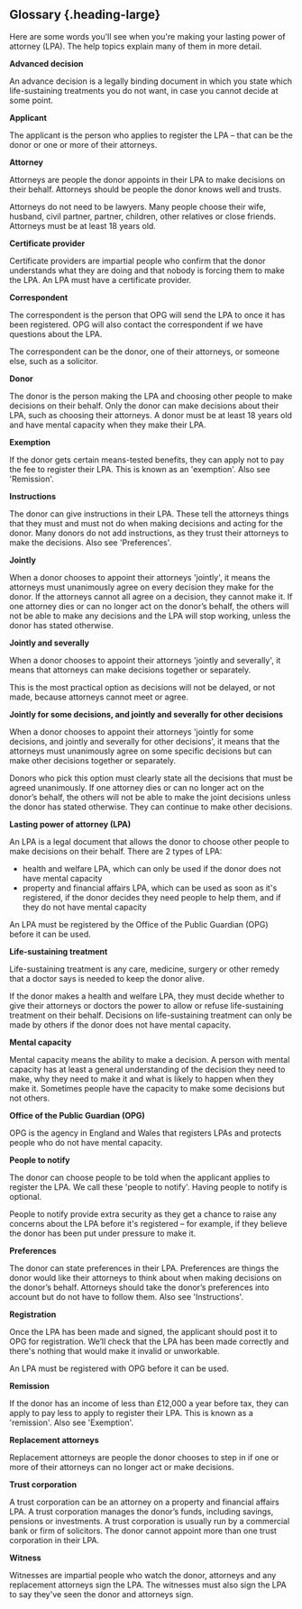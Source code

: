 ## Glossary {.heading-large}

Here are some words you'll see when you're making your lasting power of attorney (LPA). The help topics explain many of them in more detail.

**Advanced decision**

An advance decision is a legally binding document in which you state which life-sustaining treatments you do not want, in case you cannot decide at some point.

**Applicant**

The applicant is the person who applies to register the LPA – that can be the donor or one or more of their attorneys.

**Attorney**

Attorneys are people the donor appoints in their LPA to make decisions on their behalf. Attorneys should be people the donor knows well and trusts.

Attorneys do not need to be lawyers. Many people choose their wife, husband, civil partner, partner, children, other relatives or close friends. Attorneys must be at least 18 years old.

**Certificate provider**

Certificate providers are impartial people who confirm that the donor understands what they are doing and that nobody is forcing them to make the LPA. An LPA must have a certificate provider.

**Correspondent**

The correspondent is the person that OPG will send the LPA to once it has been registered. OPG will also contact the correspondent if we have questions about the LPA.

The correspondent can be the donor, one of their attorneys, or someone else, such as a solicitor.

**Donor**

The donor is the person making the LPA and choosing other people to make decisions on their behalf. Only the donor can make decisions about their LPA, such as choosing their attorneys. A donor must be at least 18 years old and have mental capacity when they make their LPA.

**Exemption**

If the donor gets certain means-tested benefits, they can apply not to pay the fee to register their LPA. This is known as an 'exemption'. Also see 'Remission'.

**Instructions**

The donor can give instructions in their LPA. These tell the attorneys things that they must and must not do when making decisions and acting for the donor. Many donors do not add instructions, as they trust their attorneys to make the decisions. Also see 'Preferences'.

**Jointly**

When a donor chooses to appoint their attorneys 'jointly', it means the attorneys must unanimously agree on every decision they make for the donor. If the attorneys cannot all agree on a decision, they cannot make it. If one attorney dies or can no longer act on the donor’s behalf, the others will not be able to make any decisions and the LPA will stop working, unless the donor has stated otherwise.

**Jointly and severally**

When a donor chooses to appoint their attorneys 'jointly and severally', it means that attorneys can make decisions together or separately.

This is the most practical option as decisions will not be delayed, or not made, because attorneys cannot meet or agree.

**Jointly for some decisions, and jointly and severally for other decisions**

When a donor chooses to appoint their attorneys 'jointly for some decisions, and jointly and severally for other decisions', it means that the attorneys must unanimously agree on some specific decisions but can make other decisions together or separately.

Donors who pick this option must clearly state all the decisions that must be agreed unanimously. If one attorney dies or can no longer act on the donor’s behalf, the others will not be able to make the joint decisions unless the donor has stated otherwise. They can continue to make other decisions.

**Lasting power of attorney (LPA)**

An LPA is a legal document that allows the donor to choose other people to make decisions on their behalf. There are 2 types of LPA:

* health and welfare LPA, which can only be used if the donor does not have mental capacity
* property and financial affairs LPA, which can be used as soon as it's registered, if the donor decides they need people to help them, and if they do not have mental capacity

An LPA must be registered by the Office of the Public Guardian (OPG) before it can be used.

**Life-sustaining treatment**

Life-sustaining treatment is any care, medicine, surgery or other remedy that a doctor says is needed to keep the donor alive.

If the donor makes a health and welfare LPA, they must decide whether to give their attorneys or doctors the power to allow or refuse life-sustaining treatment on their behalf. Decisions on life-sustaining treatment can only be made by others if the donor does not have mental capacity.

**Mental capacity**

Mental capacity means the ability to make a decision. A person with mental capacity has at least a general understanding of the decision they need to make, why they need to make it and what is likely to happen when they make it. Sometimes people have the capacity to make some decisions but not others.

**Office of the Public Guardian (OPG)**

OPG is the agency in England and Wales that registers LPAs and protects people who do not have mental capacity.

**People to notify**

The donor can choose people to be told when the applicant applies to register the LPA. We call these 'people to notify'. Having people to notify is optional.

People to notify provide extra security as they get a chance to raise any concerns about the LPA before it's registered – for example, if they believe the donor has been put under pressure to make it.

**Preferences**

The donor can state preferences in their LPA. Preferences are things the donor would like their attorneys to think about when making decisions on the donor’s behalf. Attorneys should take the donor’s preferences into account but do not have to follow them. Also see 'Instructions'.

**Registration**

Once the LPA has been made and signed, the applicant should post  it to OPG for registration. We’ll check that the LPA has been made correctly and there's nothing that would make it invalid or unworkable.

An LPA must be registered with OPG before it can be used.

**Remission**

If the donor has an income of less than £12,000 a year before tax, they can apply to pay less to apply to register their LPA. This is known as a 'remission'. Also see 'Exemption'.

**Replacement attorneys**

Replacement attorneys are people the donor chooses to step in if one or more of their attorneys can no longer act or make decisions.

**Trust corporation**

A trust corporation can be an attorney on a property and financial affairs LPA. A trust corporation manages the donor’s funds, including savings, pensions or investments. A trust corporation is usually run by a commercial bank or firm of solicitors. The donor cannot appoint more than one trust corporation in their LPA.

**Witness**

Witnesses are impartial people who watch the donor, attorneys and any replacement attorneys sign the LPA. The witnesses must also sign the LPA to say they've seen the donor and attorneys sign.

